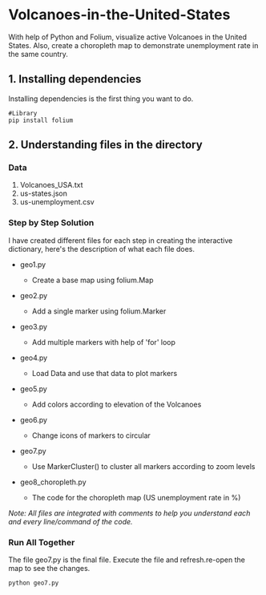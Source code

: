 # Volcanoes-in-the-United-States
With help of Python and Folium, visualize active Volcanoes in the United States. Also, create a choropleth map to demonstrate unemployment rate in the same country.

## 1. Installing dependencies

Installing dependencies is the first thing you want to do.

```
#Library
pip install folium

```

## 2. Understanding files in the directory

### Data

1. Volcanoes_USA.txt
2. us-states.json
3. us-unemployment.csv


### Step by Step Solution
I have created different files for each step in creating the interactive dictionary, here's the description of what each file does. 

* geo1.py
  * Create a base map using folium.Map

* geo2.py
  * Add a single marker using folium.Marker

* geo3.py
  * Add multiple markers with help of 'for' loop

* geo4.py
  * Load Data and use that data to plot markers

* geo5.py
  * Add colors according to elevation of the Volcanoes

* geo6.py
  * Change icons of markers to circular

* geo7.py
  * Use MarkerCluster() to cluster all markers according to zoom levels

* geo8_choropleth.py
  * The code for the choropleth map (US unemployment rate in %)

*Note: All files are integrated with comments to help you understand each and every line/command of the code.*

### Run All Together
The file geo7.py is the final file. Execute the file and refresh.re-open the map to see the changes.
```
python geo7.py
```
